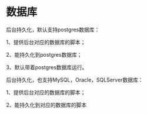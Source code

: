 # 数据库

后台持久化，默认支持postgres数据库：

1、提供后台对应的数据库的脚本；

2、能持久化到postgres数据库；

3、默认带着postgres数据库运行。

后台持久化，也支持MySQL，Oracle，SQLServer数据库：

1、提供后台对应的数据库的脚本；

2、能持久化到对应的数据库的脚本 
